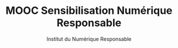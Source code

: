 ---
title: MOOC Sensibilisation Numérique Responsable
slug: mooc-sensibilisation-numerique-responsable
author: Institut du Numérique Responsable
cover: mooc-sensibilisation-numerique-responsable.jpeg
summary: 'Face à l’urgence climatique et l’empreinte environnementale conséquente
  du numérique, et l’impératif de repenser le numérique pour qu’il soit porteur de
  valeurs plus inclusives et éthiques pour les femmes et les hommes de notre société,
  l’INR et ses partenaires proposent un MOOC sur le numérique responsable pour permettre
  à toutes et à tous de s’informer et se former aux bonnes pratiques. Le MOOC Numérique
  Responsable est un projet de formation de 5h qui sortira en Octobre 2020. <br><br>Dès
  aujourd’hui, découvrez le module de sensibilisation d’une demie-heure pour se former
  aux enjeux du numérique responsable. 30min de formation pour comprendre ce qu’est
  le numérique responsable. Au programme: de courtes capsules vidéos, des textes et
  des ressources complémentaires.'
importance: En 30 minutes, l'essentiel pour comprendre les enjeux du Numérique Responsable
mandatory: true
free_resource: https://institutnr.org/mooc-sensibilisation-numerique-responsable
paths:
- "/competences/concevoir"
- "/competences/entreprendre"
- "/parcours/strategie-de-communication-numerique-et-design-d-experience"
---